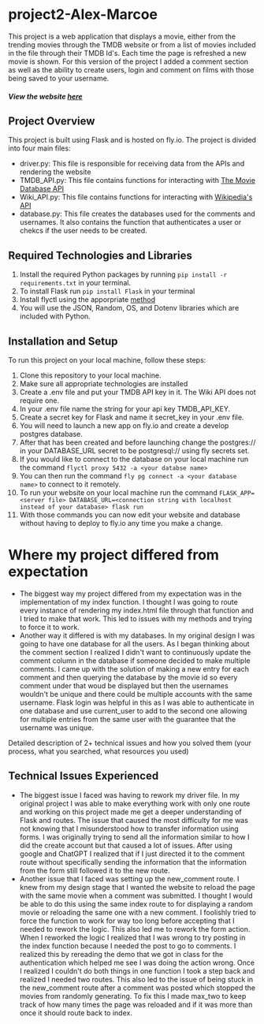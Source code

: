 # project2-Alex-Marcoe
This project is a web application that displays a movie, either from the trending movies through the TMDB website or from a list of movies included in the file through their TMDB Id's.  Each time the page is refreshed a new movie is shown.  For this version of the project I added a comment section as well as the ability to create users, login and comment on films with those being saved to your username.
##### View the website [here](https://aged-cloud-145.fly.dev)
## Project Overview
This project is built using Flask and is hosted on fly.io.
The project is divided into four main files:

- driver.py: This file is responsible for receiving data from the APIs and rendering the website
- TMDB_API.py: This file contains functions for interacting with [The Movie Database API](https://developers.themoviedb.org/3/getting-started/introduction)
- Wiki_API.py: This file contains functions for interacting with [Wikipedia's API](https://www.mediawiki.org/wiki/API:Main_page)
- database.py: This file creates the databases used for the comments and usernames.  It also contains the function that authenticates a user or chekcs if the user needs to be created.

## Required Technologies and Libraries
1. Install the required Python packages by running `pip install -r requirements.txt` in your terminal.
2. To install Flask run `pip install Flask` in your terminal
3. Install flyctl using the apporpriate [method]("https://fly.io/docs/hands-on/install-flyctl/")
4. You will use the JSON, Random, OS, and Dotenv libraries which are included with Python.

## Installation and Setup

To run this project on your local machine, follow these steps:

1. Clone this repository to your local machine.
2. Make sure all appropriate technologies are installed
3. Create a .env file and put your TMDB API key in it.  The Wiki API does not require one.
4. In your .env file name the string for your api key TMDB_API_KEY.
5. Create a secret key for Flask and name it secret_key in your .env file.
6. You will need to launch a new app on fly.io and create a develop postgres database.
7. After that has been created and before launching change the postgres:// in your DATABASE_URL secret to be postgresql:// using fly secrets set.
8. If you would like to connect to the database on your local machine run the command `flyctl proxy 5432 -a <your databse name>`
9. You can then run the command `fly pg connect -a <your database name>` to connect to it remotely.
10. To run your website on your local machine run the command `FLASK_APP=<server file> DATABASE_URL=<connection string with localhost instead of your database> flask run`
11. With those commands you can now edit your website and database without having to deploy to fly.io any time you make a change.

# Where my project differed from expectation
- The biggest way my project differed from my expectation was in the implementation of my index function.  I thought I was going to route every instance of rendering my index.html file through that function and I tried to make that work.  This led to issues with my methods and trying to force it to work.
- Another way it differed is with my databases.  In my original design I was going to have one database for all the users.  As I began thinking about the comment section I realized I didn't want to continuously update the comment column in the database if someone decided to make multiple comments.  I came up with the solution of making a new entry for each comment and then querying the database by the movie id so every comment under that woud be displayed but then the usernames wouldn't be unique and there could be multiple accounts with the same username.  Flask login was helpful in this as I was able to authenticate in one database and use current_user to add to the second one allowing for multiple entries from the same user with the guarantee that the username was unique.


Detailed description of 2+ technical issues and how you solved them (your process, what you searched, what resources you used)

## Technical Issues Experienced 
- The biggest issue I faced was having to rework my driver file.  In my original project I was able to make everything work with only one route and working on this project made me get a deeper understanding of Flask and routes.  The issue that caused the most difficulty for me was not knowing that I misunderstood how to transfer information using forms.  I was originally trying to send all the information similar to how I did the create account but that caused a lot of issues.  After using google and ChatGPT I realized that if I just directed it to the comment route without specifically sending the information that the information from the form still followed it to the new route.
- Another issue that I faced was setting up the new_comment route.  I knew from my design stage that I wanted the website to reload the page with the same movie when a comment was submitted.  I thought I would be able to do this using the same index route to for displaying a random movie or reloading the same one with a new comment.  I foolishly tried to force the function to work for way too long before accepting that I needed to rework the logic.  This also led me to rework the form action.  When I reworked the logic I realized that I was wrong to try posting in the index function because I needed the post to go to comments.  I realized this by rereading the demo that we got in class for the authentication which helped me see I was doing the action wrong.  Once I realized I couldn't do both things in one function I took a step back and realized I needed two routes.  This also led to the issue of being stuck in the new_comment route after a comment was posted which stopped the movies from randomly generating.  To fix this I made max_two to keep track of how many times the page was reloaded and if it was more than once it should route back to index.